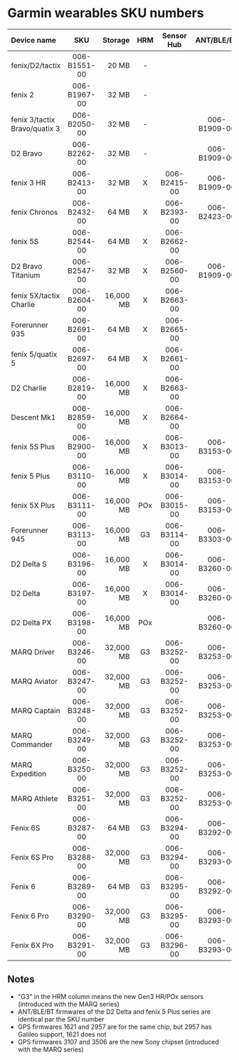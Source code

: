 Garmin wearables SKU numbers
============================

| Device name                   |      SKU     |  Storage  | HRM |  Sensor Hub  |  ANT/BLE/BT  |     GPS      |     WiFi     |   NFC (HWM)  |   Display    |
| :---------------------------- | :----------: | --------: | :-: | :----------: | :----------: | :----------: | :----------: | :----------: | :----------: |
| fenix/D2/tactix               | 006-B1551-00 |     20 MB |  -  |              |              | 006-B1484-00 |              |              | 006-B1552-00 |
| fenix 2                       | 006-B1967-00 |     32 MB |  -  |              |              | 006-B1484-00 |              |              | 006-B1968-00 |
| fenix 3/tactix Bravo/quatix 3 | 006-B2050-00 |     32 MB |  -  |              | 006-B1909-00 | 006-B1620-00 | 006-B2108-00 |              | 006-B2051-00 |
| D2 Bravo                      | 006-B2262-00 |     32 MB |  -  |              | 006-B1909-00 | 006-B1620-00 | 006-B2108-00 |              | 006-B2051-00 |
| fenix 3 HR                    | 006-B2413-00 |     32 MB |  X  | 006-B2415-00 | 006-B1909-00 | 006-B1620-00 | 006-B2196-01 |              | 006-B2414-00 |
| fenix Chronos                 | 006-B2432-00 |     64 MB |  X  | 006-B2393-00 | 006-B2423-00 | 006-B2957-00 |              |              | 006-B2392-00 |
| fenix 5S                      | 006-B2544-00 |     64 MB |  X  | 006-B2662-00 |              | 006-B2957-00 | 006-B2196-01 |              |              |
| D2 Bravo Titanium             | 006-B2547-00 |     32 MB |  X  | 006-B2560-00 | 006-B1909-00 | 006-B1620-00 | 006-B2196-01 |              | 006-B2414-00 |
| fenix 5X/tactix Charlie       | 006-B2604-00 | 16,000 MB |  X  | 006-B2663-00 |              | 006-B2957-00 | 006-B2196-01 |              | 006-B2605-00 |
| Forerunner 935                | 006-B2691-00 |     64 MB |  X  | 006-B2665-00 |              | 006-B2957-00 | 006-B2196-01 |              |              |
| fenix 5/quatix 5              | 006-B2697-00 |     64 MB |  X  | 006-B2661-00 |              | 006-B2957-00 | 006-B2196-01 |              |              |
| D2 Charlie                    | 006-B2819-00 | 16,000 MB |  X  | 006-B2663-00 |              |              | 006-B2196-01 |              | 006-B2820-00 |
| Descent Mk1                   | 006-B2859-00 | 16,000 MB |  X  | 006-B2664-00 |              | 006-B1621-00 | 006-B2196-01 |              | 006-B2869-00 |
| fenix 5S Plus                 | 006-B2900-00 | 16,000 MB |  X  | 006-B3013-00 | 006-B3153-00 | 006-B2957-00 | 006-B2196-02 | 006-B2822-01 |              |
| fenix 5 Plus                  | 006-B3110-00 | 16,000 MB |  X  | 006-B3014-00 | 006-B3153-00 | 006-B2957-00 | 006-B2196-02 | 006-B2822-01 |              |
| fenix 5X Plus                 | 006-B3111-00 | 16,000 MB | POx | 006-B3015-00 | 006-B3153-00 | 006-B2957-00 | 006-B2196-02 | 006-B2822-01 |              |
| Forerunner 945                | 006-B3113-00 | 16,000 MB |  G3 | 006-B3114-00 | 006-B3303-00 | 006-B3107-00 |              |              |              |
| D2 Delta S                    | 006-B3196-00 | 16,000 MB |  X  | 006-B3014-00 | 006-B3260-00 | 006-B2957-00 | 006-B2196-02 | 006-B2822-01 |              |
| D2 Delta                      | 006-B3197-00 | 16,000 MB |  X  | 006-B3014-00 | 006-B3260-00 | 006-B2957-00 | 006-B2196-02 | 006-B2822-01 |              |
| D2 Delta PX                   | 006-B3198-00 | 16,000 MB | POx |              | 006-B3260-00 | 006-B2957-00 | 006-B2196-02 | 006-B2822-01 |              |
| MARQ Driver                   | 006-B3246-00 | 32,000 MB |  G3 | 006-B3252-00 | 006-B3253-00 | 006-B3107-00 |              |              |              |
| MARQ Aviator                  | 006-B3247-00 | 32,000 MB |  G3 | 006-B3252-00 | 006-B3253-00 | 006-B3107-00 |              |              |              |
| MARQ Captain                  | 006-B3248-00 | 32,000 MB |  G3 | 006-B3252-00 | 006-B3253-00 | 006-B3107-00 |              |              |              |
| MARQ Commander                | 006-B3249-00 | 32,000 MB |  G3 | 006-B3252-00 | 006-B3253-00 | 006-B3107-00 |              |              |              |
| MARQ Expedition               | 006-B3250-00 | 32,000 MB |  G3 | 006-B3252-00 | 006-B3253-00 | 006-B3107-00 |              |              |              |
| MARQ Athlete                  | 006-B3251-00 | 32,000 MB |  G3 | 006-B3252-00 | 006-B3253-00 | 006-B3107-00 |              |              |              |
| Fenix 6S                      | 006-B3287-00 |     64 MB |  G3 | 006-B3294-00 | 006-B3292-00 |              |              |              |              |
| Fenix 6S Pro                  | 006-B3288-00 | 32,000 MB |  G3 | 006-B3294-00 | 006-B3293-00 |              |              |              |              |
| Fenix 6                       | 006-B3289-00 |     64 MB |  G3 | 006-B3295-00 | 006-B3292-00 |              |              |              |              |
| Fenix 6 Pro                   | 006-B3290-00 | 32,000 MB |  G3 | 006-B3295-00 | 006-B3293-00 |              |              |              |              |
| Fenix 6X Pro                  | 006-B3291-00 | 32,000 MB |  G3 | 006-B3296-00 | 006-B3293-00 |              |              |              |              |



Notes
-----

* "G3" in the HRM column means the new Gen3 HR/POx sensors (introduced with the MARQ series)
* ANT/BLE/BT firmwares of the D2 Delta and fenix 5 Plus series are identical par the SKU number
* GPS firmwares 1621 and 2957 are for the same chip, but 2957 has Galileo support, 1621 does not
* GPS firmwares 3107 and 3506 are the new Sony chipset (introduced with the MARQ series)
